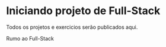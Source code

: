 # Iniciando projeto de Full-Stack

Todos os projetos e exercicios serão publicados aqui.

Rumo ao Full-Stack
